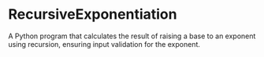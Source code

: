 # RecursiveExponentiation
A Python program that calculates the result of raising a base to an exponent using recursion, ensuring input validation for the exponent.
